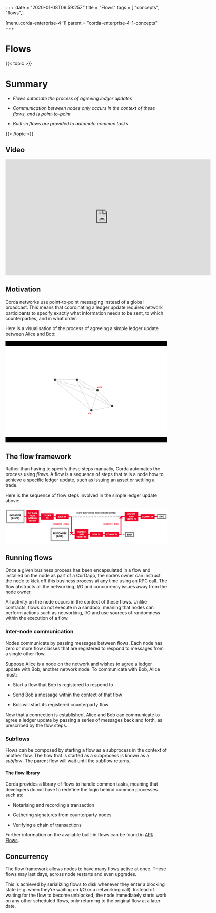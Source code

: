 +++
date = "2020-01-08T09:59:25Z"
title = "Flows"
tags = [ "concepts", "flows",]

[menu.corda-enterprise-4-1]
parent = "corda-enterprise-4-1-concepts"
+++


# Flows


{{< topic >}}
# Summary


* *Flows automate the process of agreeing ledger updates*


* *Communication between nodes only occurs in the context of these flows, and is point-to-point*


* *Built-in flows are provided to automate common tasks*



{{< /topic >}}
## Video

<iframe src="https://player.vimeo.com/video/214046145" width="640" height="360" frameborder="0" webkitallowfullscreen="true" mozallowfullscreen="true" allowfullscreen="true"></iframe>


<p></p>

## Motivation

Corda networks use point-to-point messaging instead of a global broadcast. This means that coordinating a ledger update
                requires network participants to specify exactly what information needs to be sent, to which counterparties, and in
                what order.

Here is a visualisation of the process of agreeing a simple ledger update between Alice and Bob:

![flow](resources/flow.gif "flow")
## The flow framework

Rather than having to specify these steps manually, Corda automates the process using *flows*. A flow is a sequence
                of steps that tells a node how to achieve a specific ledger update, such as issuing an asset or settling a trade.

Here is the sequence of flow steps involved in the simple ledger update above:

![flow sequence](resources/flow-sequence.png "flow sequence")
## Running flows

Once a given business process has been encapsulated in a flow and installed on the node as part of a CorDapp, the node’s
                owner can instruct the node to kick off this business process at any time using an RPC call. The flow abstracts all
                the networking, I/O and concurrency issues away from the node owner.

All activity on the node occurs in the context of these flows. Unlike contracts, flows do not execute in a sandbox,
                meaning that nodes can perform actions such as networking, I/O and use sources of randomness within the execution of a
                flow.


### Inter-node communication

Nodes communicate by passing messages between flows. Each node has zero or more flow classes that are registered to
                    respond to messages from a single other flow.

Suppose Alice is a node on the network and wishes to agree a ledger update with Bob, another network node. To
                    communicate with Bob, Alice must:


* Start a flow that Bob is registered to respond to


* Send Bob a message within the context of that flow


* Bob will start its registered counterparty flow


Now that a connection is established, Alice and Bob can communicate to agree a ledger update by passing a series of
                    messages back and forth, as prescribed by the flow steps.


### Subflows

Flows can be composed by starting a flow as a subprocess in the context of another flow. The flow that is started as
                    a subprocess is known as a *subflow*. The parent flow will wait until the subflow returns.


#### The flow library

Corda provides a library of flows to handle common tasks, meaning that developers do not have to redefine the
                        logic behind common processes such as:


* Notarising and recording a transaction


* Gathering signatures from counterparty nodes


* Verifying a chain of transactions


Further information on the available built-in flows can be found in [API: Flows](api-flows.md).


## Concurrency

The flow framework allows nodes to have many flows active at once. These flows may last days, across node restarts and even upgrades.

This is achieved by serializing flows to disk whenever they enter a blocking state (e.g. when they’re waiting on I/O
                or a networking call). Instead of waiting for the flow to become unblocked, the node immediately starts work on any
                other scheduled flows, only returning to the original flow at a later date.


